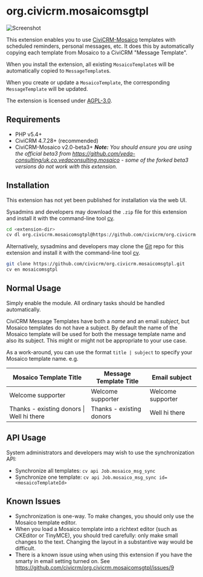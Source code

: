 # org.civicrm.mosaicomsgtpl

![Screenshot](/images/screenshot.png)

This extension enables you to use [CiviCRM-Mosaico](https://github.com/veda-consulting/uk.co.vedaconsulting.mosaico/)
templates with scheduled reminders, personal messages, etc. It does this by automatically copying each
template from Mosaico to a CiviCRM "Message Template".

When you install the extension, all existing `MosaicoTemplate`s will be automatically copied to `MessageTemplate`s.

When you create or update a `MosaicoTemplate`, the corresponding `MessageTemplate` will be updated.

The extension is licensed under [AGPL-3.0](LICENSE.txt).

## Requirements

* PHP v5.4+
* CiviCRM 4.7.28+ (recommended)
* CiviCRM-Mosaico v2.0-beta3+ ***Note:** You should ensure you are using the official beta3 from https://github.com/veda-consulting/uk.co.vedaconsulting.mosaico - some of the forked beta3 versions do not work with this extension.*

## Installation

This extension has not yet been published for installation via the web UI.

Sysadmins and developers may download the `.zip` file for this extension and
install it with the command-line tool [cv](https://github.com/civicrm/cv).

```bash
cd <extension-dir>
cv dl org.civicrm.mosaicomsgtpl@https://github.com/civicrm/org.civicrm.mosaicomsgtpl/archive/master.zip
```

Alternatively, sysadmins and developers may clone the
[Git](https://en.wikipedia.org/wiki/Git) repo for this extension and install
it with the command-line tool [cv](https://github.com/civicrm/cv).

```bash
git clone https://github.com/civicrm/org.civicrm.mosaicomsgtpl.git
cv en mosaicomsgtpl
```
## Normal Usage

Simply enable the module. All ordinary tasks should be handled automatically.

CiviCRM Message Templates have both a *name* and an email *subject*, but Mosaico templates do not have a subject. By default the name of the Mosaico template will be used for both the message template name and also its subject. This might or might not be appropriate to your use case.

As a work-around, you can use the format `title | subject` to specify your Mosaico template name. e.g.

| Mosaico Template Title                    | Message Template Title   | Email subject     |
| ----------------------------------------- | ------------------------ | ----------------- |
| Welcome supporter                         | Welcome supporter        | Welcome supporter |
| Thanks - existing donors \| Well hi there | Thanks - existing donors | Well hi there     |


## API Usage

System administrators and developers may wish to use the synchronization API:

 * Synchronize all templates: `cv api Job.mosaico_msg_sync`
 * Synchronize one template: `cv api Job.mosaico_msg_sync id=<mosaicoTemplateId>`

## Known Issues

 * Synchronization is one-way. To make changes, you should only use the Mosaico template editor.
 * When you load a Mosaico template into a richtext editor (such as CKEditor or TinyMCE), you should tred carefully: only make small changes to the text. Changing the layout in a substantive way would be difficult.
* There is a known issue using when using this extension if you have the smarty in email setting turned on. See https://github.com/civicrm/org.civicrm.mosaicomsgtpl/issues/9

